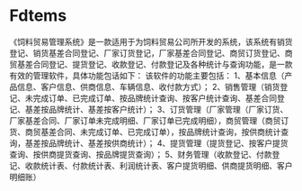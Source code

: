 # Fdtems
 《饲料贸易管理系统》是一款适用于为饲料贸易公司所开发的系统，该系统有销货登记、销货基差合同登记、厂家订货登记，厂家基差合同登记、商贸订货登记、商贸基差合同登记、提货登记、收款登记、付款登记及各种统计与查询功能，是一款有效的管理软件，具体功能包话如下： 该软件的功能主要包括： 1、基本信息（产品信息、客户信息、供商信息、车辆信息、收付款方式）； 2、销售管理（销货登记、未完成订单、已完成订单、按品牌统计查询、按客户统计查询、基差合同登记、基差按品牌统计、基差按客户统计）； 3、订货管理（厂家管理（厂家订货、厂家基差合同、厂家订单未完成明细、厂家订单已完成明细），商贸管理（商贸订货、商贸基差合同、未完成订单、已完成订单），按品牌统计查询，按供商统计查询，基差按品牌统计、基差按供商统计）； 4、提货管理（提货登记、按客户提货查询、按供商提货查询、按品牌提货查询）； 5、财务管理（收款登记、付款登记、收款统计表、付款统计表、利润统计表、客户提货明细、供商提货明细、客户明细账）
